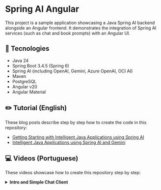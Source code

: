 # Spring AI Angular

This project is a sample application showcasing a Java Spring AI backend alongside an Angular frontend. It demonstrates the integration of Spring AI services (such as chat and book prompts) with an Angular UI.

## 🚀 Tecnologies

- Java 24
- Spring Boot 3.4.5 (Spring 6)
- Spring AI (including OpenAI, Gemini, Azure OpenAI, OCI AI)
- Maven
- PostgreSQL
- Angular v20
- Angular Material

## ✏️ Tutorial (English)

These blog posts describe step by step how to create the code in this repository:

- [Getting Starting with Intelligent Java Applications using Spring AI
](https://loiane.com/2024/12/getting-starting-with-intelligent-java-applications-using-spring-ai/)
- [Intelligent Java Applications using Spring AI and Gemini
](https://loiane.com/2025/01/intelligent-java-applications-using-spring-ai-and-gemini/)

## 💻 Videos (Portuguese)

These videos showcase how to create this repository step by step:

<details><summary><b>Intro and Simple Chat Client</b></summary>

- [Spring AI + Angular: Introdução](https://youtu.be/10oDBG6V5Q8)
- [Spring AI + Angular: Primeiro Projeto [Chat Client]](https://youtu.be/M7j84Y16bFk)
- [Spring AI + Angular: Chat Client com Gemini](https://youtu.be/Kq37KNwt3bA)
- [Spring AI + Angular: Chat Client com Azure OpenAI](https://youtu.be/fjkZjObT3ro)
- Spring AI + Angular: Chat Client com Oracle GenAI
- [Spring AI + Angular: Criando Projeto Angular](https://youtu.be/WUhUB0IChxE)
- Spring AI + Angular: Criando Cliente de Chat
- Spring AI + Angular: Conectando Cliente de Chat com API

</details>